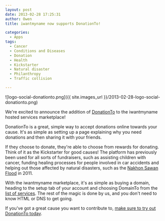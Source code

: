 ```yaml
---
layout: post
date: 2013-02-28 17:25:31
author: Owen
title: iwantmyname now supports DonationTo!

categories:
  - Apps
tags:
  - Cancer
  - Conditions and Diseases
  - Donation
  - Health
  - Kickstarter
  - Natural disaster
  - Philanthropy
  - Traffic collision

---
```


![logo-social-donationto.png]({{ site.images_url }}/2013-02-28-logo-social-donationto.png)

We're excited to announce the addition of [DonationTo](http://www.donationto.com) to the iwantmyname hosted services marketplace!

DonationTo is a great, simple way to accept donations online towards your cause. It's as simple as setting up a page explaining why you need donations and then sharing it with your friends.

If they choose to donate, they're able to choose from rewards for donating. Think of it as the Kickstarter for good causes! The platform has previously been used for all sorts of fundraisers, such as assisting children with cancer, funding healing processes for people involved in car accidents and helping out those affected by natural disasters, such as the [Nakhon Sawan Flood](http://www.donationto.com/blog/fundraising-ideas-help-with-natural-disaster/) in 2011.

With the iwantmyname marketplace, it's as simple as buying a domain, heading to the setup tab of your account and choosing DomainTo from the [list of services](https://iwantmyname.com/services). The rest of the magic is done by us, and you don't need to know HTML or DNS to get going.

If you've got a great cause you want to contribute to, [make sure to try out DonationTo today](https://iwantmyname.com/services/social/register-domain-donationto).
